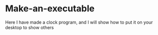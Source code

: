 # Make-an-executable
Here I have made a clock program, and I will show how to put it on your desktop to show others
